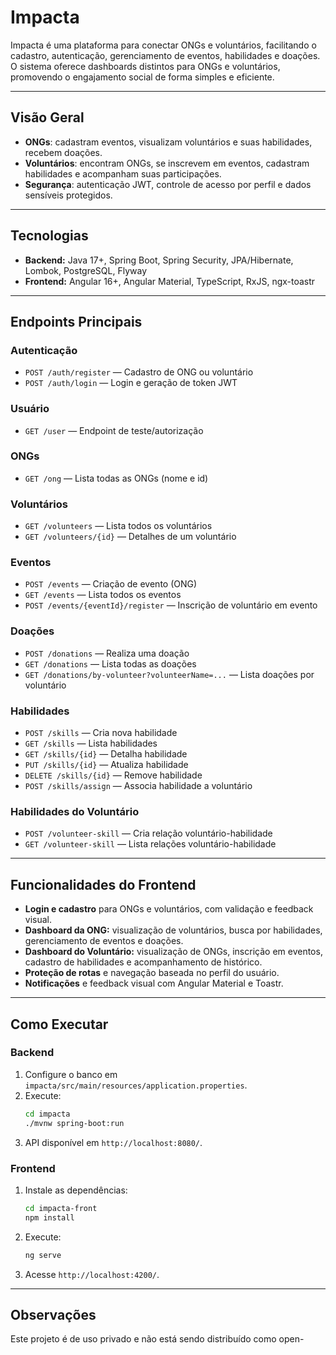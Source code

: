 # Impacta

Impacta é uma plataforma para conectar ONGs e voluntários, facilitando o cadastro, autenticação, gerenciamento de eventos, habilidades e doações. O sistema oferece dashboards distintos para ONGs e voluntários, promovendo o engajamento social de forma simples e eficiente.

---

## Visão Geral

- **ONGs**: cadastram eventos, visualizam voluntários e suas habilidades, recebem doações.
- **Voluntários**: encontram ONGs, se inscrevem em eventos, cadastram habilidades e acompanham suas participações.
- **Segurança**: autenticação JWT, controle de acesso por perfil e dados sensíveis protegidos.

---

## Tecnologias

- **Backend:** Java 17+, Spring Boot, Spring Security, JPA/Hibernate, Lombok, PostgreSQL, Flyway
- **Frontend:** Angular 16+, Angular Material, TypeScript, RxJS, ngx-toastr

---

## Endpoints Principais

### Autenticação
- `POST /auth/register` — Cadastro de ONG ou voluntário
- `POST /auth/login` — Login e geração de token JWT

### Usuário
- `GET /user` — Endpoint de teste/autorização

### ONGs
- `GET /ong` — Lista todas as ONGs (nome e id)

### Voluntários
- `GET /volunteers` — Lista todos os voluntários
- `GET /volunteers/{id}` — Detalhes de um voluntário

### Eventos
- `POST /events` — Criação de evento (ONG)
- `GET /events` — Lista todos os eventos
- `POST /events/{eventId}/register` — Inscrição de voluntário em evento

### Doações
- `POST /donations` — Realiza uma doação
- `GET /donations` — Lista todas as doações
- `GET /donations/by-volunteer?volunteerName=...` — Lista doações por voluntário

### Habilidades
- `POST /skills` — Cria nova habilidade
- `GET /skills` — Lista habilidades
- `GET /skills/{id}` — Detalha habilidade
- `PUT /skills/{id}` — Atualiza habilidade
- `DELETE /skills/{id}` — Remove habilidade
- `POST /skills/assign` — Associa habilidade a voluntário

### Habilidades do Voluntário
- `POST /volunteer-skill` — Cria relação voluntário-habilidade
- `GET /volunteer-skill` — Lista relações voluntário-habilidade

---

## Funcionalidades do Frontend

- **Login e cadastro** para ONGs e voluntários, com validação e feedback visual.
- **Dashboard da ONG:** visualização de voluntários, busca por habilidades, gerenciamento de eventos e doações.
- **Dashboard do Voluntário:** visualização de ONGs, inscrição em eventos, cadastro de habilidades e acompanhamento de histórico.
- **Proteção de rotas** e navegação baseada no perfil do usuário.
- **Notificações** e feedback visual com Angular Material e Toastr.

---

## Como Executar

### Backend

1. Configure o banco em `impacta/src/main/resources/application.properties`.
2. Execute:
   ```sh
   cd impacta
   ./mvnw spring-boot:run
   ```
3. API disponível em `http://localhost:8080/`.

### Frontend

1. Instale as dependências:
   ```sh
   cd impacta-front
   npm install
   ```
2. Execute:
   ```sh
   ng serve
   ```
3. Acesse `http://localhost:4200/`.

---

## Observações

Este projeto é de uso privado e não está sendo distribuído como open-
